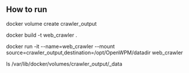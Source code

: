 How to run
----------

docker volume create crawler_output

docker build -t web_crawler .

docker run -it --name=web_crawler --mount source=crawler_output,destination=/opt/OpenWPM/datadir web_crawler

ls /var/lib/docker/volumes/crawler_output/_data

